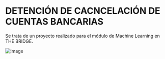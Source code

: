 # DETENCIÓN DE CACNCELACIÓN DE CUENTAS BANCARIAS

Se trata de un proyecto realizado para el módulo de Machine Learning en THE BRIDGE. 

![image](https://user-images.githubusercontent.com/97469174/164444126-f669a9d4-f873-4330-9707-e123fa5e4504.png)


